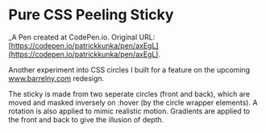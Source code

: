 # Pure CSS Peeling Sticky
 _A Pen created at CodePen.io. Original URL: [https://codepen.io/patrickkunka/pen/axEgL](https://codepen.io/patrickkunka/pen/axEgL).

 Another experiment into CSS circles I built for a feature on the upcoming www.barrelny.com redesign.

The sticky is made from two seperate circles (front and back), which are moved and masked inversely on :hover (by the circle wrapper elements). A rotation is also applied to mimic realistic motion. Gradients are applied to the front and back to give the illusion of depth.
